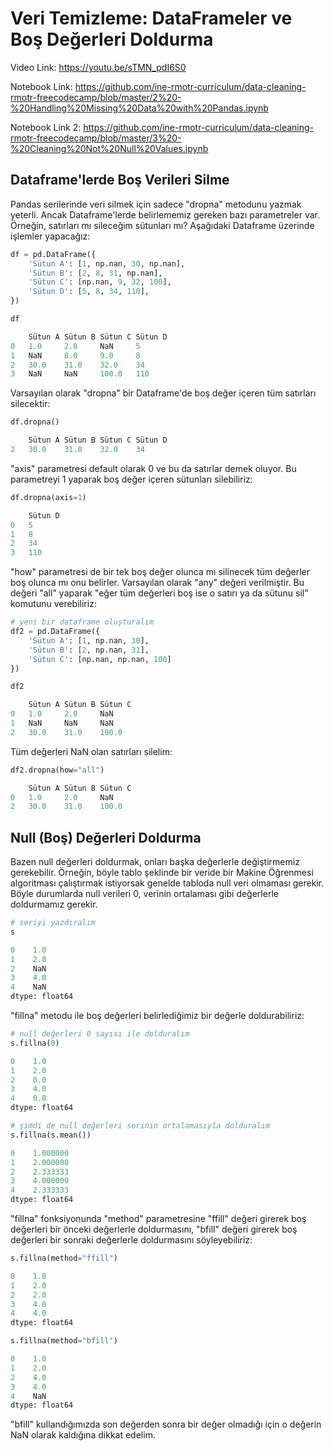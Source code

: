 # Veri Temizleme: DataFrameler ve Boş Değerleri Doldurma

Video Link: https://youtu.be/sTMN_pdI6S0

Notebook Link: https://github.com/ine-rmotr-curriculum/data-cleaning-rmotr-freecodecamp/blob/master/2%20-%20Handling%20Missing%20Data%20with%20Pandas.ipynb

Notebook Link 2: https://github.com/ine-rmotr-curriculum/data-cleaning-rmotr-freecodecamp/blob/master/3%20-%20Cleaning%20Not%20Null%20Values.ipynb

## Dataframe'lerde Boş Verileri Silme

Pandas serilerinde veri silmek için sadece "dropna" metodunu yazmak yeterli. Ancak Dataframe'lerde belirlememiz gereken bazı parametreler var. Örneğin, satırları mı sileceğim sütunları mı? Aşağıdaki Dataframe üzerinde işlemler yapacağız: <br>

```python
df = pd.DataFrame({
    'Sütun A': [1, np.nan, 30, np.nan],
    'Sütun B': [2, 8, 31, np.nan],
    'Sütun C': [np.nan, 9, 32, 100],
    'Sütun D': [5, 8, 34, 110],
})

df
```

```python
    Sütun A	Sütun B	Sütun C	Sütun D
0	1.0	    2.0	    NaN	    5
1	NaN	    8.0	    9.0	    8
2	30.0	31.0	32.0	34
3	NaN	    NaN	    100.0	110
```

Varsayılan olarak "dropna" bir Dataframe'de boş değer içeren tüm satırları silecektir: <br>

```python
df.dropna()
```

```python
	Sütun A	Sütun B	Sütun C	Sütun D
2	30.0	31.0	32.0	34
```

"axis" parametresi default olarak 0 ve bu da satırlar demek oluyor. Bu parametreyi 1 yaparak boş değer içeren sütunları silebiliriz: <br>

```python
df.dropna(axis=1)
```

```python
    Sütun D
0	5
1	8
2	34
3	110
```

"how" parametresi de bir tek boş değer olunca mı silinecek tüm değerler boş olunca mı onu belirler. Varsayılan olarak "any" değeri verilmiştir. Bu değeri "all" yaparak "eğer tüm değerleri boş ise o satırı ya da sütunu sil" komutunu verebiliriz: <br>

```python
# yeni bir dataframe oluşturalım
df2 = pd.DataFrame({
    'Sütun A': [1, np.nan, 30],
    'Sütun B': [2, np.nan, 31],
    'Sütun C': [np.nan, np.nan, 100]
})

df2
```

```python
	Sütun A	Sütun B	Sütun C
0	1.0	    2.0	    NaN
1	NaN	    NaN	    NaN
2	30.0	31.0	100.0
```

Tüm değerleri NaN olan satırları silelim: <br>

```python
df2.dropna(how="all")
```

```python
    Sütun A	Sütun B	Sütun C
0	1.0	    2.0	    NaN
2	30.0	31.0	100.0
```

## Null (Boş) Değerleri Doldurma

Bazen null değerleri doldurmak, onları başka değerlerle değiştirmemiz gerekebilir. Örneğin, böyle tablo şeklinde bir veride bir Makine Öğrenmesi algoritması çalıştırmak istiyorsak genelde tabloda null veri olmaması gerekir. Böyle durumlarda null verileri 0, verinin ortalaması gibi değerlerle doldurmamız gerekir. <br>

```python
# seriyi yazdıralım
s
```

```python
0    1.0
1    2.0
2    NaN
3    4.0
4    NaN
dtype: float64
```

"fillna" metodu ile boş değerleri belirlediğimiz bir değerle doldurabiliriz: <br>

```python
# null değerleri 0 sayısı ile dolduralım
s.fillna(0)
```

```python
0    1.0
1    2.0
2    0.0
3    4.0
4    0.0
dtype: float64
```


```python
# şimdi de null değerleri serinin ortalamasıyla dolduralım
s.fillna(s.mean())
```


```python
0    1.000000
1    2.000000
2    2.333333
3    4.000000
4    2.333333
dtype: float64
```

"fillna" fonksiyonunda "method" parametresine "ffill" değeri girerek boş değerleri bir önceki değerlerle doldurmasını, "bfill" değeri girerek boş değerleri bir sonraki değerlerle doldurmasını söyleyebiliriz: <br>

```python
s.fillna(method="ffill")
```

```python
0    1.0
1    2.0
2    2.0
3    4.0
4    4.0
dtype: float64
```

```python
s.fillna(method="bfill")
```

```python
0    1.0
1    2.0
2    4.0
3    4.0
4    NaN
dtype: float64
```

"bfill" kullandığımızda son değerden sonra bir değer olmadığı için o değerin NaN olarak kaldığına dikkat edelim.

